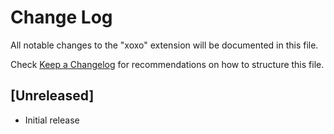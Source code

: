 # Change Log

All notable changes to the "xoxo" extension will be documented in this file.

Check [Keep a Changelog](http://keepachangelog.com/) for recommendations on how to structure this file.

## [Unreleased]

- Initial release